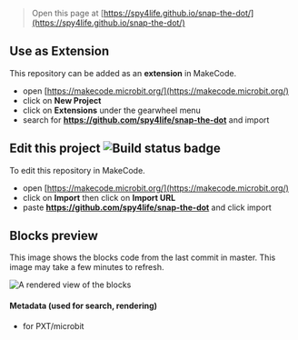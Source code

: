 
> Open this page at [https://spy4life.github.io/snap-the-dot/](https://spy4life.github.io/snap-the-dot/)

## Use as Extension

This repository can be added as an **extension** in MakeCode.

* open [https://makecode.microbit.org/](https://makecode.microbit.org/)
* click on **New Project**
* click on **Extensions** under the gearwheel menu
* search for **https://github.com/spy4life/snap-the-dot** and import

## Edit this project ![Build status badge](https://github.com/spy4life/snap-the-dot/workflows/MakeCode/badge.svg)

To edit this repository in MakeCode.

* open [https://makecode.microbit.org/](https://makecode.microbit.org/)
* click on **Import** then click on **Import URL**
* paste **https://github.com/spy4life/snap-the-dot** and click import

## Blocks preview

This image shows the blocks code from the last commit in master.
This image may take a few minutes to refresh.

![A rendered view of the blocks](https://github.com/spy4life/snap-the-dot/raw/master/.github/makecode/blocks.png)

#### Metadata (used for search, rendering)

* for PXT/microbit
<script src="https://makecode.com/gh-pages-embed.js"></script><script>makeCodeRender("{{ site.makecode.home_url }}", "{{ site.github.owner_name }}/{{ site.github.repository_name }}");</script>
